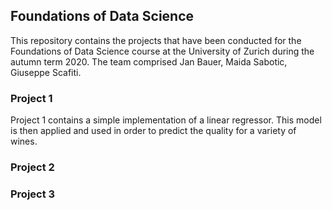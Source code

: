## Foundations of Data Science
This repository contains the projects that have been conducted for the Foundations of Data Science course
at the University of Zurich during the autumn term 2020. 
The team comprised Jan Bauer, Maida Sabotic, Giuseppe Scafiti.

### Project 1 
Project 1 contains a simple implementation of a linear regressor.
This model is then applied and used in order to predict the quality for a variety of wines.

### Project 2

### Project 3
